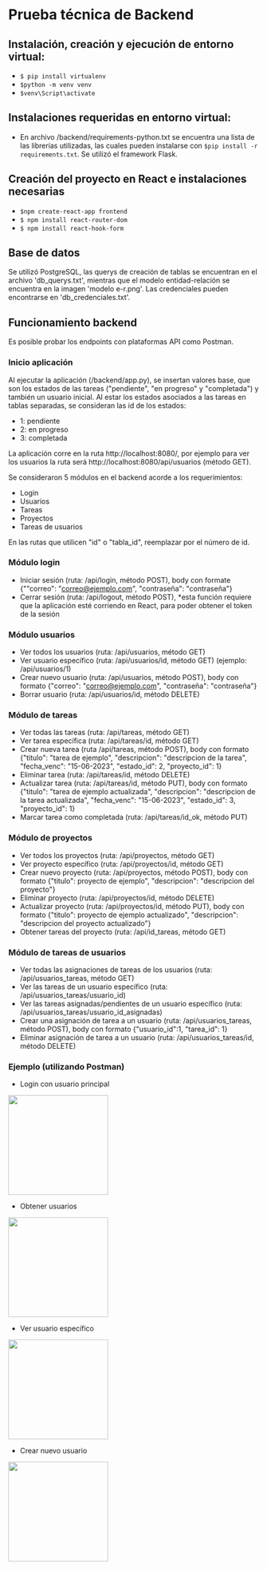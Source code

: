 # Prueba técnica de Backend
## Instalación, creación y ejecución de entorno virtual:
- `$ pip install virtualenv`
- `$python -m venv venv`
- `$venv\Script\activate`
## Instalaciones requeridas en entorno virtual:
- En archivo /backend/requirements-python.txt se encuentra una lista de las librerías utilizadas, las cuales pueden instalarse con `$pip install -r requirements.txt`. Se utilizó el framework Flask.
## Creación del proyecto en React e instalaciones necesarias
- `$npm create-react-app frontend`
- `$ npm install react-router-dom`
- `$ npm install react-hook-form`
## Base de datos
Se utilizó PostgreSQL, las querys de creación de tablas se encuentran en el archivo 'db_querys.txt', mientras que el modelo entidad-relación se encuentra en la imagen 'modelo e-r.png'. Las credenciales pueden encontrarse en 'db_credenciales.txt'.
## Funcionamiento backend
Es posible probar los endpoints con plataformas API como Postman.
### Inicio aplicación
Al ejecutar la aplicación (/backend/app.py), se insertan valores base, que son los estados de las tareas ("pendiente", "en progreso" y "completada") y también un usuario inicial. Al estar los estados asociados a las tareas en tablas separadas, se consideran las id de los estados:
- 1: pendiente
- 2: en progreso
- 3: completada

La aplicación corre en la ruta http://localhost:8080/, por ejemplo para ver los usuarios la ruta será http://localhost:8080/api/usuarios (método GET).

Se consideraron 5 módulos en el backend acorde a los requerimientos:
- Login
- Usuarios
- Tareas
- Proyectos
- Tareas de usuarios

En las rutas que utilicen "id" o "tabla_id", reemplazar por el número de id. 
### Módulo login
- Iniciar sesión (ruta: /api/login, método POST), body con formate {""correo": "correo@ejemplo.com", "contraseña": "contraseña"}
- Cerrar sesión (ruta: /api/logout, método POST), *esta función requiere que la aplicación esté corriendo en React, para poder obtener el token de la sesión
### Módulo usuarios
- Ver todos los usuarios (ruta: /api/usuarios, método GET)
- Ver usuario específico (ruta: /api/usuarios/id, método GET) (ejemplo: /api/usuarios/1)
- Crear nuevo usuario (ruta: /api/usuarios, método POST), body con formato {"correo": "correo@ejemplo.com", "contraseña": "contraseña"}
- Borrar usuario (ruta: /api/usuarios/id, método DELETE)
  
### Módulo de tareas
- Ver todas las tareas (ruta: /api/tareas, método GET)
- Ver tarea específica (ruta: /api/tareas/id, método GET)
- Crear nueva tarea (ruta /api/tareas, método POST), body con formato {"titulo": "tarea de ejemplo", "descripcion": "descripcion de la tarea", "fecha_venc": "15-06-2023", "estado_id": 2, "proyecto_id": 1}
- Eliminar tarea (ruta: /api/tareas/id, método DELETE)
- Actualizar tarea (ruta: /api/tareas/id, método PUT), body con formato {"titulo": "tarea de ejemplo actualizada", "descripcion": "descripcion de la tarea actualizada", "fecha_venc": "15-06-2023", "estado_id": 3, "proyecto_id": 1}
- Marcar tarea como completada (ruta: /api/tareas/id_ok, método PUT)

### Módulo de proyectos
- Ver todos los proyectos (ruta: /api/proyectos, método GET)
- Ver proyecto específico (ruta: /api/proyectos/id, método GET)
- Crear nuevo proyecto (ruta: /api/proyectos, método POST), body con formato {"titulo": proyecto de ejemplo", "descripcion": "descripcion del proyecto"}
- Eliminar proyecto (ruta: /api/proyectos/id, método DELETE)
- Actualizar proyecto (ruta: /api/proyectos/id, método PUT), body con formato {"titulo": proyecto de ejemplo actualizado", "descripcion": "descripcion del proyecto actualizado"}
- Obtener tareas del proyecto (ruta: /api/id_tareas, método GET)

### Módulo de tareas de usuarios
- Ver todas las asignaciones de tareas de los usuarios (ruta: /api/usuarios_tareas, método GET)
- Ver las tareas de un usuario específico (ruta: /api/usuarios_tareas/usuario_id)
- Ver las tareas asignadas/pendientes de un usuario específico (ruta: /api/usuarios_tareas/usuario_id_asignadas)
- Crear una asignación de tarea a un usuario (ruta: /api/usuarios_tareas, método POST), body con formato {"usuario_id":1, "tarea_id": 1}
- Eliminar asignación de tarea a un usuario (ruta: /api/usuarios_tareas/id, método DELETE)

### Ejemplo (utilizando Postman)
- Login con usuario principal
<img src="https://github.com/virtualjoker00/prueba_tecnica_backend/assets/108155631/6d36aa61-d53b-4ea8-8507-c7e5bc776307" height="200">

- Obtener usuarios
<img src="https://github.com/virtualjoker00/prueba_tecnica_backend/assets/108155631/452c1847-da04-4ba6-927f-94bd3410b800" height="200">

- Ver usuario específico
<img src="https://github.com/virtualjoker00/prueba_tecnica_backend/assets/108155631/92e4bded-c1ae-43d1-9640-2a8c38407488" height="200">

- Crear nuevo usuario
<img src="https://github.com/virtualjoker00/prueba_tecnica_backend/assets/108155631/9feaf227-f257-4e1d-8083-5cb57ef04007" height="200">

